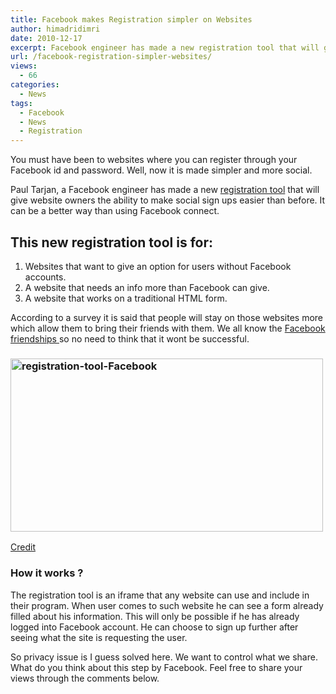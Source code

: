```yaml
---
title: Facebook makes Registration simpler on Websites
author: himadridimri
date: 2010-12-17
excerpt: Facebook engineer has made a new registration tool that will give website owners the ability to make social sign ups easier than before. It can be a better way than using Facebook connect.
url: /facebook-registration-simpler-websites/
views:
  - 66
categories:
  - News
tags:
  - Facebook
  - News
  - Registration
---
```

You must have been to websites where you can register through your Facebook id and password. Well, now it is made simpler and more social.

Paul Tarjan, a Facebook engineer has made a new <a href="http://developers.facebook.com/docs/user_registration" onclick="_gaq.push(['_trackEvent', 'outbound-article', 'http://developers.facebook.com/docs/user_registration', 'registration tool']);" >registration tool</a> that will give website owners the ability to make social sign ups easier than before. It can be a better way than using Facebook connect.

## This new registration tool is for:

  1. Websites that want to give an option for users without Facebook accounts.
  2. A website that needs an info more than Facebook can give.
  3. A website that works on a traditional HTML form.

According to a survey it is said that people will stay on those websites more which allow them to bring their friends with them. We all know the <a href="http://fbknol.com/facebook-friendships-world-map/" onclick="_gaq.push(['_trackEvent', 'outbound-article', 'http://fbknol.com/facebook-friendships-world-map/', 'Facebook friendships ']);" >Facebook friendships </a> so no need to think that it wont be successful.

### <a href="http://fbknol.com/facebook-registration-simpler-websites/registration-tool-facebook/" onclick="_gaq.push(['_trackEvent', 'outbound-article', 'http://fbknol.com/facebook-registration-simpler-websites/registration-tool-facebook/', '']);" rel="attachment wp-att-4532"><img class="alignnone size-full  wp-image-52101" src="http://cdn.devilsworkshop.org/files/2010/12/registration-tool-Facebook.png" alt="registration-tool-Facebook" width="500" height="277" /></a>

<a href="http://developers.facebook.com/blog/post/440" onclick="_gaq.push(['_trackEvent', 'outbound-article', 'http://developers.facebook.com/blog/post/440', 'Credit']);" >Credit</a>

### How it works ?

The registration tool is an iframe that any website can use and include in their program. When user comes to such website he can see a form already filled about his information. This will only be possible if he has already logged into Facebook account. He can choose to sign up further after seeing what the site is requesting the user.

So privacy issue is I guess solved here. We want to control what we share. What do you think about this step by Facebook. Feel free to share your views through the comments below.
